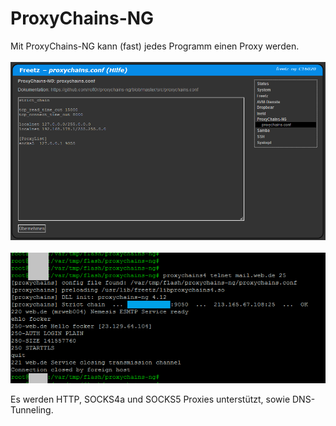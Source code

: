 # ProxyChains-NG
Mit ProxyChains-NG kann (fast) jedes Programm einen Proxy werden.<br>
<br>
<a href='../../docs/screenshots/000-PKG_proxychains-ng.png'><img src='../../docs/screenshots/000-PKG_proxychains-ng.png' height='33%'></a>
&emsp;
<a href='../../docs/screenshots/000-PKG_proxychains-ng_terminal.png'><img src='../../docs/screenshots/000-PKG_proxychains-ng_terminal.png' height='33%'></a>
<br>

Es werden HTTP, SOCKS4a und SOCKS5 Proxies unterstützt, sowie DNS-Tunneling.

